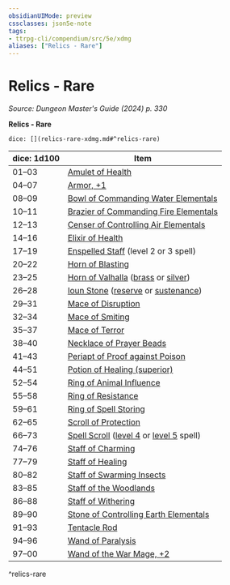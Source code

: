 ```yaml
---
obsidianUIMode: preview
cssclasses: json5e-note
tags:
- ttrpg-cli/compendium/src/5e/xdmg
aliases: ["Relics - Rare"]
---
```

# Relics - Rare
*Source: Dungeon Master's Guide (2024) p. 330* 

**Relics - Rare**

`dice: [](relics-rare-xdmg.md#^relics-rare)`

| dice: 1d100 | Item |
|-------------|------|
| 01–03 | [Amulet of Health](amulet-of-health-xdmg.md) |
| 04–07 | [Armor, +1](1-armor-xdmg.md) |
| 08–09 | [Bowl of Commanding Water Elementals](bowl-of-commanding-water-elementals-xdmg.md) |
| 10–11 | [Brazier of Commanding Fire Elementals](brazier-of-commanding-fire-elementals-xdmg.md) |
| 12–13 | [Censer of Controlling Air Elementals](censer-of-controlling-air-elementals-xdmg.md) |
| 14–16 | [Elixir of Health](elixir-of-health-xdmg.md) |
| 17–19 | [Enspelled Staff](enspelled-staff-xdmg.md) (level 2 or 3 spell) |
| 20–22 | [Horn of Blasting](horn-of-blasting-xdmg.md) |
| 23–25 | [Horn of Valhalla](horn-of-valhalla-xdmg.md) ([brass](horn-of-valhalla-brass-xdmg.md) or [silver](horn-of-valhalla-silver-xdmg.md)) |
| 26–28 | [Ioun Stone](ioun-stone-xdmg.md) ([reserve](ioun-stone-reserve-xdmg.md) or [sustenance](ioun-stone-sustenance-xdmg.md)) |
| 29–31 | [Mace of Disruption](mace-of-disruption-xdmg.md) |
| 32–34 | [Mace of Smiting](mace-of-smiting-xdmg.md) |
| 35–37 | [Mace of Terror](mace-of-terror-xdmg.md) |
| 38–40 | [Necklace of Prayer Beads](necklace-of-prayer-beads-xdmg.md) |
| 41–43 | [Periapt of Proof against Poison](periapt-of-proof-against-poison-xdmg.md) |
| 44–51 | [Potion of Healing (superior)](potion-of-superior-healing-xdmg.md) |
| 52–54 | [Ring of Animal Influence](ring-of-animal-influence-xdmg.md) |
| 55–58 | [Ring of Resistance](ring-of-resistance-xdmg.md) |
| 59–61 | [Ring of Spell Storing](ring-of-spell-storing-xdmg.md) |
| 62–65 | [Scroll of Protection](scroll-of-protection-xdmg.md) |
| 66–73 | [Spell Scroll](spell-scroll-xdmg.md) ([level 4](spell-scroll-level-4-xdmg.md) or [level 5](spell-scroll-level-5-xdmg.md) spell) |
| 74–76 | [Staff of Charming](staff-of-charming-xdmg.md) |
| 77–79 | [Staff of Healing](staff-of-healing-xdmg.md) |
| 80–82 | [Staff of Swarming Insects](staff-of-swarming-insects-xdmg.md) |
| 83–85 | [Staff of the Woodlands](staff-of-the-woodlands-xdmg.md) |
| 86–88 | [Staff of Withering](staff-of-withering-xdmg.md) |
| 89–90 | [Stone of Controlling Earth Elementals](stone-of-controlling-earth-elementals-xdmg.md) |
| 91–93 | [Tentacle Rod](tentacle-rod-xdmg.md) |
| 94–96 | [Wand of Paralysis](wand-of-paralysis-xdmg.md) |
| 97–00 | [Wand of the War Mage, +2](2-wand-of-the-war-mage-xdmg.md) |
^relics-rare